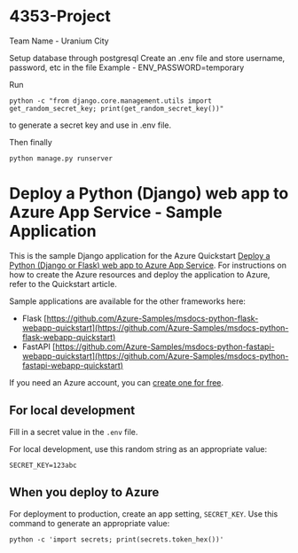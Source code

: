 # 4353-Project
Team Name - Uranium City 


Setup database through postgresql
Create an .env file and store username, password, etc in the file
Example
    - ENV_PASSWORD=temporary

Run 
```
python -c "from django.core.management.utils import get_random_secret_key; print(get_random_secret_key())" 
```
to generate a secret key and use in .env file.

Then finally
```
python manage.py runserver
```

# Deploy a Python (Django) web app to Azure App Service - Sample Application

This is the sample Django application for the Azure Quickstart [Deploy a Python (Django or Flask) web app to Azure App Service](https://docs.microsoft.com/en-us/azure/app-service/quickstart-python).  For instructions on how to create the Azure resources and deploy the application to Azure, refer to the Quickstart article.

Sample applications are available for the other frameworks here:

* Flask [https://github.com/Azure-Samples/msdocs-python-flask-webapp-quickstart](https://github.com/Azure-Samples/msdocs-python-flask-webapp-quickstart)
* FastAPI [https://github.com/Azure-Samples/msdocs-python-fastapi-webapp-quickstart](https://github.com/Azure-Samples/msdocs-python-fastapi-webapp-quickstart)

If you need an Azure account, you can [create one for free](https://azure.microsoft.com/en-us/free/).

## For local development

Fill in a secret value in the `.env` file.

For local development, use this random string as an appropriate value:

```shell
SECRET_KEY=123abc
```

## When you deploy to Azure

For deployment to production, create an app setting, `SECRET_KEY`. Use this command to generate an appropriate value:

```shell
python -c 'import secrets; print(secrets.token_hex())'
```
